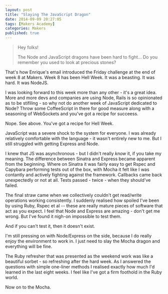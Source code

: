 ```yaml
---
layout: post
title: "Slaying The JavaScript Dragon"
date: 2014-09-09 20:27:05
tags: [Makers Academy]
categories: Makers
published: true
---
```


> Hey folks!
>
> The Node and JavaScript dragons have been hard to fight… Do you remember you
> used to look at precious stones?

That's how Enrique's email introduced the Friday challenge at the end of week
8 at Makers. Week 8 has been Hell Week. It was a beasting. It was hard. It was
NodeJS.

I was looking forward to this week more than any other - it's a great idea. More
and more devs and companies are using Node, Rails is so opinionated as to be
stifiling - so why not do another week of JavaScript dedicated to Node? Throw
some CoffeeScript in there for good measure along with a seasoning of WebSockets
and you've got a recipe for succeess.

Nope. See above. You've got a recipe for Hell Week.

JavaScript was a severe shock to the system for everyone. I was already
relatively comfortable with the language - it wasn't entirely new to me. But
I still struggled with getting Express and Node.

I knew that JS was asynchronous - but I didn't really _know_ it, if you take my
meaning. The difference between Sinatra and Express became apparent from the
beginning. Where on Sinatra it was fairly easy to get Rspec and Capybara
performing tests out of the box, with Mocha it felt like I was contantly and
actively fighting against the framework. Callbacks came back unexpectedly or not
at all. Tests passed - twice - when they should've failed.

The final straw came when we collectively couldn't get read/write operations
working consistently. I suddenly realised how spoiled I've been by using Ruby,
Rspec et al -- these are really mature pieces of software that act as you
expect. I feel that Node and Express are amazing - don't get me wrong. But
I've found it nigh-on impossible to test them.

And if you can't test it, then it doesn't exist.

I'm still pressing on with Node/Express on the side, because I do really enjoy
the environment to work in. I just need to slay the Mocha dragon and everything
will be fine.

The Ruby refresher that was presented as the weekend work was like a beautiful
sorbet - so refreshing after the hard week. As I answered the questions with
simple one-liner methods I realised exactly how much I'd learned in the last
eight weeks. I feel like I've got a firm foothold in the Ruby world.

Now on to the Mocha.

